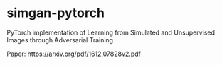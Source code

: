 # simgan-pytorch
PyTorch implementation of Learning from Simulated and Unsupervised Images through Adversarial Training

Paper: https://arxiv.org/pdf/1612.07828v2.pdf
